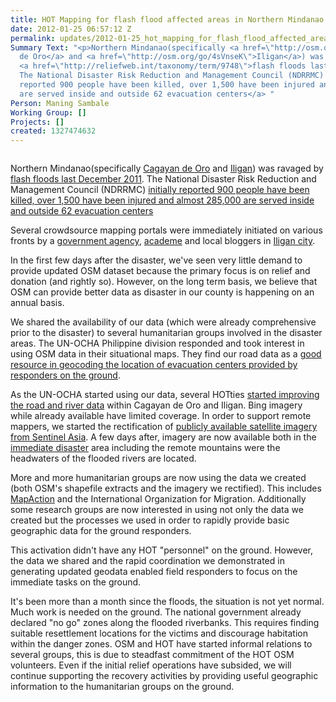 ```yaml
---
title: HOT Mapping for flash flood affected areas in Northern Mindanao, Philippines
date: 2012-01-25 06:57:12 Z
permalink: updates/2012-01-25_hot_mapping_for_flash_flood_affected_areas_in_northern_mindanao_philippines
Summary Text: "<p>Northern Mindanao(specifically <a href=\"http://osm.org/go/4sXdRch--\">Cagayan
  de Oro</a> and <a href=\"http://osm.org/go/4sVnseK\">Iligan</a>) was ravaged by
  <a href=\"http://reliefweb.int/taxonomy/term/9748\">flash floods last December 2011</a>.
  The National Disaster Risk Reduction and Management Council (NDRRMC) <a href=\"http://reliefweb.int/taxonomy/term/188\">initially
  reported 900 people have been killed, over 1,500 have been injured and  almost 285,000
  are served inside and outside 62 evacuation centers</a> "
Person: Maning Sambale
Working Group: []
Projects: []
created: 1327474632
---
```


<p><img src="http://hot.openstreetmap.org/sites/default/files/ph_mw.jpg" alt=""></p><p>Northern Mindanao(specifically <a href="http://osm.org/go/4sXdRch--">Cagayan de Oro</a> and <a href="http://osm.org/go/4sVnseK">Iligan</a>) was ravaged by <a href="http://reliefweb.int/taxonomy/term/9748">flash floods last December 2011</a>. The National Disaster Risk Reduction and Management Council (NDRRMC) <a href="http://reliefweb.int/taxonomy/term/188">initially reported 900 people have been killed, over 1,500 have been injured and almost 285,000 are served inside and outside 62 evacuation centers</a></p><p>Several crowdsource mapping portals were immediately initiated on various fronts by a <a href="http://ereport.dswd.gov.ph/">government agency</a>, <a href="https://philippinedisasterwatch.crowdmap.com/">academe</a> and local bloggers in <a href="http://www.oneforiligan.com/">Iligan city</a>.</p><p>In the first few days after the disaster, we've seen very little demand to provide updated OSM dataset because the primary focus is on relief and donation (and rightly so). However, on the long term basis, we believe that OSM can provide better data as disaster in our county is happening on an annual basis.</p><p>We shared the availability of our data (which were already comprehensive prior to the disaster) to several humanitarian groups involved in the disaster areas. The UN-OCHA Philippine division responded and took interest in using OSM data in their situational maps. They find our road data as a <a href="http://ph.one.un.org/response/maps/index.php">good resource in geocoding the location of evacuation centers provided by responders on the ground</a>.</p><p>As the UN-OCHA started using our data, several HOTties <a href="http://www.itoworld.com/product/data/ito_map/main?view=129&amp;lat=8.318719428427448&amp;lon=124.5563099614701&amp;zoom=11">started improving the road and river data</a> within Cagayan de Oro and Iligan. Bing imagery while already available have limited coverage. In order to support remote mappers, we started the rectification of <a href="https://sentinel.tksc.jaxa.jp/sentinel2/thumbnailEmob.action?subset_name=Emergency+Observation&amp;submit.countryIdx=0&amp;submit.disasterTypeIdx=0&amp;requestId=ERPHMO000004#">publicly available satellite imagery from Sentinel Asia</a>. A few days after, imagery are now available both in the <a href="http://maps.nypl.org/relief/layers/20">immediate disaster</a> area including the remote mountains were the headwaters of the flooded rivers are located.</p><p>More and more humanitarian groups are now using the data we created (both OSM's shapefile extracts and the imagery we rectified). This includes <a href="http://mapaction.org/deployments/depldetail/205.html">MapAction</a> and the International Organization for Migration. Additionally some research groups are now interested in using not only the data we created but the processes we used in order to rapidly provide basic geographic data for the ground responders.</p><p>This activation didn't have any HOT "personnel" on the ground. However, the data we shared and the rapid coordination we demonstrated in generating updated geodata enabled field responders to focus on the immediate tasks on the ground.</p><p>It's been more than a month since the floods, the situation is not yet normal. Much work is needed on the ground. The national government already declared "no go" zones along the flooded riverbanks. This requires finding suitable resettlement locations for the victims and discourage habitation within the danger zones. OSM and HOT have started informal relations to several groups, this is due to steadfast commitment of the HOT OSM volunteers. Even if the initial relief operations have subsided, we will continue supporting the recovery activities by providing useful geographic information to the humanitarian groups on the ground.</p>
